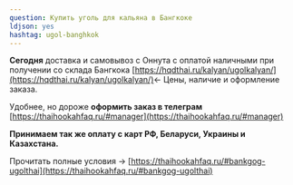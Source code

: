 ```yaml
---
question: Купить уголь для кальяна в Бангкоке
ldjson: yes
hashtag: ugol-banghkok
---
```


**Сегодня** доставка и самовывоз с Оннута с оплатой наличными при получении со склада Бангкока [https://hqdthai.ru/kalyan/ugolkalyan/](https://hqdthai.ru/kalyan/ugolkalyan/)<- Цены, наличие и оформление заказа.

Удобнее, но дороже **оформить заказ в телеграм** [https://thaihookahfaq.ru/#manager](https://thaihookahfaq.ru/#manager)

**Принимаем так же оплату с карт РФ, Беларуси, Украины и Казахстана.**

Прочитать полные условия -> [https://thaihookahfaq.ru/#bankgog-ugolthai](https://thaihookahfaq.ru/#bankgog-ugolthai)
